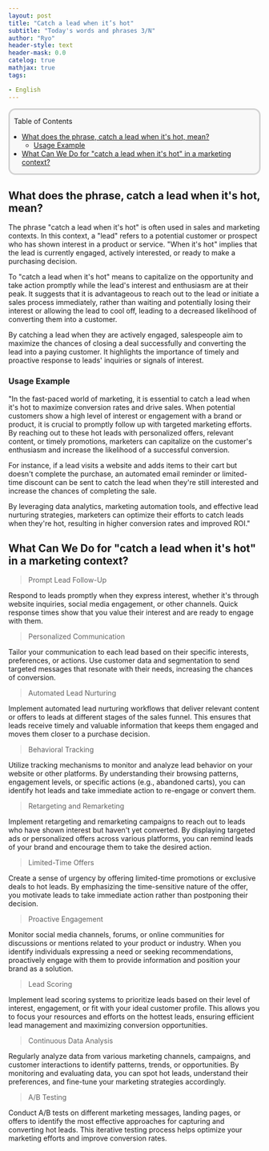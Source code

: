 ```yaml
---
layout: post
title: "Catch a lead when it’s hot"
subtitle: "Today's words and phrases 3/N"
author: "Ryo"
header-style: text
header-mask: 0.0
catelog: true
mathjax: true
tags:

- English
---
```


<div style='border-radius: 1em; border-style:solid; border-color:#D3D3D3; background-color:#F8F8F8'>
<p class="h4">&nbsp;&nbsp;Table of Contents</p>
<!-- START doctoc generated TOC please keep comment here to allow auto update -->
<!-- DON'T EDIT THIS SECTION, INSTEAD RE-RUN doctoc TO UPDATE -->

- [What does the phrase, catch a lead when it's hot, mean?](#what-does-the-phrase-catch-a-lead-when-its-hot-mean)
  - [Usage Example](#usage-example)
- [What Can We Do for "catch a lead when it's hot" in a marketing context?](#what-can-we-do-for-catch-a-lead-when-its-hot-in-a-marketing-context)

<!-- END doctoc generated TOC please keep comment here to allow auto update -->

</div>

## What does the phrase, catch a lead when it's hot, mean?

The phrase "catch a lead when it's hot" is often used in sales and marketing contexts. In this context, a "lead" refers to a potential customer or prospect who has shown interest in a product or service. "When it's hot" implies that the lead is currently engaged, actively interested, or ready to make a purchasing decision.

To "catch a lead when it's hot" means to capitalize on the opportunity and take action promptly while the lead's interest and enthusiasm are at their peak. It suggests that it is advantageous to reach out to the lead or initiate a sales process immediately, rather than waiting and potentially losing their interest or allowing the lead to cool off, leading to a decreased likelihood of converting them into a customer.

By catching a lead when they are actively engaged, salespeople aim to maximize the chances of closing a deal successfully and converting the lead into a paying customer. It highlights the importance of timely and proactive response to leads' inquiries or signals of interest.

### Usage Example

"In the fast-paced world of marketing, it is essential to catch a lead when it's hot to maximize conversion rates and drive sales. When potential customers show a high level of interest or engagement with a brand or product, it is crucial to promptly follow up with targeted marketing efforts. By reaching out to these hot leads with personalized offers, relevant content, or timely promotions, marketers can capitalize on the customer's enthusiasm and increase the likelihood of a successful conversion. 

For instance, if a lead visits a website and adds items to their cart but doesn't complete the purchase, an automated email reminder or limited-time discount can be sent to catch the lead when they're still interested and increase the chances of completing the sale. 

By leveraging data analytics, marketing automation tools, and effective lead nurturing strategies, marketers can optimize their efforts to catch leads when they're hot, resulting in higher conversion rates and improved ROI."

## What Can We Do for "catch a lead when it's hot" in a marketing context?

> Prompt Lead Follow-Up

Respond to leads promptly when they express interest, whether it's through website inquiries, social media engagement, or other channels. Quick response times show that you value their interest and are ready to engage with them.

> Personalized Communication

Tailor your communication to each lead based on their specific interests, preferences, or actions. Use customer data and segmentation to send targeted messages that resonate with their needs, increasing the chances of conversion.

> Automated Lead Nurturing

Implement automated lead nurturing workflows that deliver relevant content or offers to leads at different stages of the sales funnel. This ensures that leads receive timely and valuable information that keeps them engaged and moves them closer to a purchase decision.

> Behavioral Tracking

Utilize tracking mechanisms to monitor and analyze lead behavior on your website or other platforms. By understanding their browsing patterns, engagement levels, or specific actions (e.g., abandoned carts), you can identify hot leads and take immediate action to re-engage or convert them.

> Retargeting and Remarketing

Implement retargeting and remarketing campaigns to reach out to leads who have shown interest but haven't yet converted. By displaying targeted ads or personalized offers across various platforms, you can remind leads of your brand and encourage them to take the desired action.

> Limited-Time Offers

Create a sense of urgency by offering limited-time promotions or exclusive deals to hot leads. By emphasizing the time-sensitive nature of the offer, you motivate leads to take immediate action rather than postponing their decision.

> Proactive Engagement

Monitor social media channels, forums, or online communities for discussions or mentions related to your product or industry. When you identify individuals expressing a need or seeking recommendations, proactively engage with them to provide information and position your brand as a solution.

> Lead Scoring

Implement lead scoring systems to prioritize leads based on their level of interest, engagement, or fit with your ideal customer profile. This allows you to focus your resources and efforts on the hottest leads, ensuring efficient lead management and maximizing conversion opportunities.

> Continuous Data Analysis

Regularly analyze data from various marketing channels, campaigns, and customer interactions to identify patterns, trends, or opportunities. By monitoring and evaluating data, you can spot hot leads, understand their preferences, and fine-tune your marketing strategies accordingly.

> A/B Testing

Conduct A/B tests on different marketing messages, landing pages, or offers to identify the most effective approaches for capturing and converting hot leads. This iterative testing process helps optimize your marketing efforts and improve conversion rates.